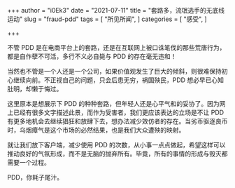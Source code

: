 +++
author = "i0Ek3"
date = "2021-07-11"
title = "套路多，流氓选手的无底线运动" 
slug = "fraud-pdd"
tags = [
    "所见所闻",
]
categories = [
    "感受",
]

+++

不管 PDD 是在电商平台上的套路，还是在互联网上被口诛笔伐的那些荒唐行为，都是自作孽不可活，多行不义必自毙与 PDD 的存在毫无违和！

当然也不管是一个人还是一个公司，如果价值观发生了巨大的倾斜，则很难保持初心继续向前。不正视自己的问题，只会后患无穷，祸国殃民，PDD 想必早已心知肚明，却懒于悔过。

这里原本是想展示下 PDD 的种种套路，但年轻人还是心平气和的妥协了。因为网上已经有很多文字描述此景，而作为受害者，我们更应该表达的立场是不让 PDD 有更多地机会去继续猖狂和放肆下去，想办法减少效仿者的存在。当劣币驱逐良币时，乌烟瘴气是这个市场的必然结果，也是我们大众遭殃的映射。

就让我们放下客户端，减少使用 PDD 的次数，从小事一点点做起，希望这样可以推动良好的气氛形成，而不是无脑的抛弃所有。毕竟，所有的事情的形成与毁灭都需要一个过程。

PDD，你耗子尾汁。

